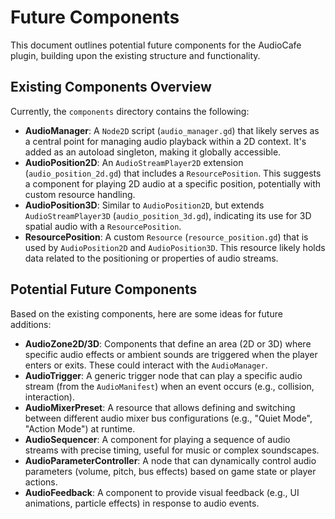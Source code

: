 # Future Components

This document outlines potential future components for the AudioCafe plugin, building upon the existing structure and functionality.

## Existing Components Overview

Currently, the `components` directory contains the following:

*   **AudioManager**: A `Node2D` script (`audio_manager.gd`) that likely serves as a central point for managing audio playback within a 2D context. It's added as an autoload singleton, making it globally accessible.
*   **AudioPosition2D**: An `AudioStreamPlayer2D` extension (`audio_position_2d.gd`) that includes a `ResourcePosition`. This suggests a component for playing 2D audio at a specific position, potentially with custom resource handling.
*   **AudioPosition3D**: Similar to `AudioPosition2D`, but extends `AudioStreamPlayer3D` (`audio_position_3d.gd`), indicating its use for 3D spatial audio with a `ResourcePosition`.
*   **ResourcePosition**: A custom `Resource` (`resource_position.gd`) that is used by `AudioPosition2D` and `AudioPosition3D`. This resource likely holds data related to the positioning or properties of audio streams.

## Potential Future Components

Based on the existing components, here are some ideas for future additions:

*   **AudioZone2D/3D**: Components that define an area (2D or 3D) where specific audio effects or ambient sounds are triggered when the player enters or exits. These could interact with the `AudioManager`.
*   **AudioTrigger**: A generic trigger node that can play a specific audio stream (from the `AudioManifest`) when an event occurs (e.g., collision, interaction).
*   **AudioMixerPreset**: A resource that allows defining and switching between different audio mixer bus configurations (e.g., "Quiet Mode", "Action Mode") at runtime.
*   **AudioSequencer**: A component for playing a sequence of audio streams with precise timing, useful for music or complex soundscapes.
*   **AudioParameterController**: A node that can dynamically control audio parameters (volume, pitch, bus effects) based on game state or player actions.
*   **AudioFeedback**: A component to provide visual feedback (e.g., UI animations, particle effects) in response to audio events.
